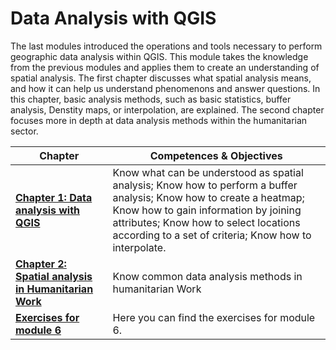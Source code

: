 # Data Analysis with QGIS

The last modules introduced the operations and tools necessary to perform geographic data analysis within QGIS. This module takes the knowledge from the previous modules and applies them to create an understanding of spatial analysis. The first chapter discusses what spatial analysis means, and how it can help us understand phenomenons and answer questions. In this chapter, basic analysis methods, such as basic statistics, buffer analysis, Denstity maps, or interpolation, are explained. The second chapter focuses more in depth at data analysis methods within the humanitarian sector. 


| __Chapter__ | __Competences & Objectives__ | 
| ----------- | ---------------------------- |
| __[Chapter 1: Data analysis with QGIS](/content/Module_6/en_qgis_data_analysis_theorie.md)__ | Know what can be understood as spatial analysis;  Know how to perform a buffer analysis; Know how to create a heatmap; Know how to gain information by joining attributes; Know how to select locations according to a set of criteria; Know how to interpolate. | 
| __[Chapter 2: Spatial analysis in Humanitarian Work](/content/Module_6/en_module_6_overview.mden_qgis_common_data_analysis.md)__ | Know common data analysis methods in humanitarian Work | 
| __[Exercises for module 6](/content/Module_6/en_qgis_module_6_exercises.md)__ | Here you can find the exercises for module 6. | 
